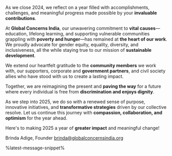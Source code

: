 As we close 2024, we reflect on a year filled with accomplishments, challenges, and meaningful progress made possible by your **invaluable contributions**.

At **Global Concerns India**, our unwavering commitment to **vital causes**—education, lifelong learning, and supporting vulnerable communities grappling with **poverty and hunger**—has remained at **the heart of our work**. We proudly advocate for gender equity, equality, diversity, and inclusiveness, all the while staying true to our
mission of **sustainable development**.

We extend our heartfelt gratitude to the **community members** we work with, our supporters, corporate and **government partners**, and civil society allies who have stood with us to create a lasting impact.

Together, we are reimagining the present and **paving the way** for a future where every individual is free from **discrimination and enjoys dignity**.

As we step into 2025, we do so with a renewed sense
of purpose, innovative initiatives, and **transformative strategies** driven by our collective resolve. Let us continue this journey with **compassion, collaboration, and optimism** for the year ahead.

Here's to making 2025 a year of **greater impact** and meaningful change!      
  
Brinda Adige, Founder
[brinda@globalconcernsindia.org](mailto:brinda@globalconcernsindia.org?subject=inspired+to+reach+out+from+NY2025+message)

</section><section>

%latest-message-snippet%
